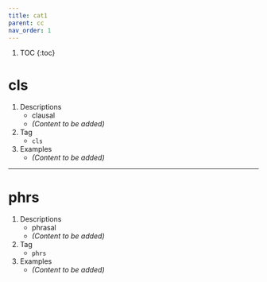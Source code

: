 ```yaml
---
title: cat1
parent: cc
nav_order: 1
---
```

1. TOC
{:toc}

# cls

1. Descriptions
    - clausal
    - *(Content to be added)*
2. Tag
    - `cls`
3. Examples
    - *(Content to be added)*

---

# phrs

1. Descriptions
    - phrasal
    - *(Content to be added)*
2. Tag
    - `phrs`
3. Examples
    - *(Content to be added)*

